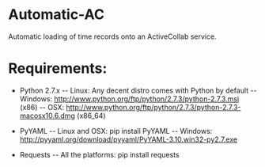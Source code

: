 Automatic-AC
============

Automatic loading of time records onto an ActiveCollab service.

Requirements:
=============

- Python 2.7.x
-- Linux: Any decent distro comes with Python by default
-- Windows: http://www.python.org/ftp/python/2.7.3/python-2.7.3.msi (x86)
-- OSX: http://www.python.org/ftp/python/2.7.3/python-2.7.3-macosx10.6.dmg (x86_64)

- PyYAML
-- Linux and OSX: pip install PyYAML
-- Windows: http://pyyaml.org/download/pyyaml/PyYAML-3.10.win32-py2.7.exe

- Requests
-- All the platforms: pip install requests
